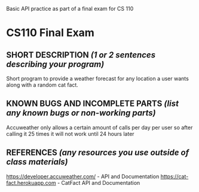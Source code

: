 Basic API practice as part of a final exam for CS 110

# CS110 Final Exam

## SHORT DESCRIPTION *(1 or 2 sentences describing your program)*
Short program to provide a weather forecast for any location a user wants along with a random cat fact.
## KNOWN BUGS AND INCOMPLETE PARTS *(list any known bugs or non-working parts)*
Accuweather only allows a certain amount of calls per day per user so after calling it 25 times it will not work until 24 hours later
## REFERENCES *(any resources you use outside of class materials)*
https://developer.accuweather.com/ - API and Documentation
https://cat-fact.herokuapp.com - CatFact API and Documentation

